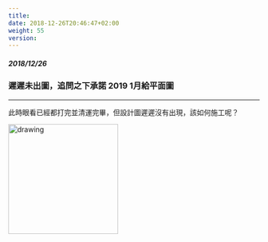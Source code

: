 ```yaml
---
title: 
date: 2018-12-26T20:46:47+02:00
weight: 55
version: 
---
```


##### 2018/12/26 
### 遲遲未出圖，追問之下承諾 2019 1月給平面圖
---

此時眼看已經都打完並清運完畢，但設計圖遲遲沒有出現，該如何施工呢？

<img src="experimental/image/12-26.jpg" alt="drawing" width="220"/>
